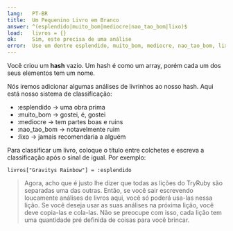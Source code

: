 ```yaml
---
lang:   PT-BR
title:  Um Pequenino Livro em Branco
answer: ^(esplendido|muito_bom|mediocre|nao_tao_bom|lixo)$
load:   livros = {}
ok:     Sim, este precisa de uma análise
error:  Use um dentre esplendido, muito_bom, mediocre, nao_tao_bom, lixo. Não esqueça os dois pontos.
---
```


Você criou um __hash__ vazio. Um hash é como um array, porém cada um dos seus elementos tem um nome.

Nós iremos adicionar algumas análises de livrinhos ao nosso hash. Aqui está nosso sistema de classificação:

- :esplendido &rarr; uma obra prima
- :muito\_bom &rarr; gostei, é, gostei
- :mediocre &rarr; tem partes boas e ruins
- :nao\_tao\_bom &rarr; notavelmente ruim
- :lixo &rarr; jamais recomendaria a alguém

Para classificar um livro, coloque o título entre colchetes e escreva a classificação após o sinal de igual. Por exemplo:

    livros["Gravitys Rainbow"] = :esplendido

> Agora, acho que é justo lhe dizer que todas as lições do TryRuby são separadas uma das outras.
> Então, se você sair escrevendo loucamente análises de livros aqui, você só poderá usa-las nessa lição.
> Se você deseja usar as suas análises na próxima lição, você deve copia-las e cola-las.
> Não se preocupe com isso, cada lição tem uma quantidade pré definida de coisas para você brincar.
